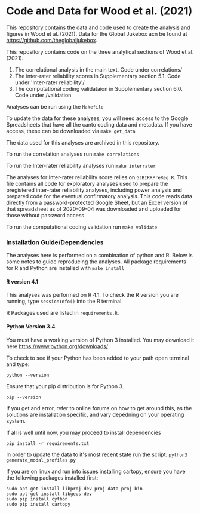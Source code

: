 # Code and Data for Wood et al. (2021)

This repository contains the data and code used to create the analysis and figures in Wood et al. (2021). 
Data for the Global Jukebox acn be found at https://github.com/theglobaljukebox. 

This repository contains code on the three analytical sections of Wood et al. (2021).

1. The correlational analysis in the main text. Code under correlations/
2. The inter-rater reliability scores in Supplementary section 5.1. Code under 'Inter-rater reliability'/
3. The computational coding validataion in Supplementary section 6.0. Code under /validation

Analyses can be run using the `Makefile`

To update the data for these analyses, you will need access to the Google Spreadsheets that have all the canto coding data and metadata.
If you have access, these can be downloaded via  `make get_data`

The data used for this analyses are archived in this repository. 

To run the correlation analyses run `make correlations` 

To run the Inter-rater reliability analyses run `make interrater`

The analyses for Inter-rater reliability score relies on `GJBIRRPreReg.R`. This file contains all code for exploratory analyses used to prepare the pregistered inter-rater reliability analyses, including power analysis and prepared code for the eventual confirmatory analysis. This code reads data directly from a password-protected Google Sheet, but an Excel version of that spreadsheet as of 2020-09-04 was downloaded and uploaded for those without password access.

To run the computational coding validation run `make validate`

### Installation Guide/Dependencies

The analyses here is performed on a combination of python and R. Below is some notes to guide reproducing the analyses. 
All package requirements for R and Python are installed with `make install`

#### R version 4.1 

This analyses was performed on R 4.1. To check the R version you are running, type `sessionInfo()` into the R terminal. 

R Packages used are listed in `requirements.R`. 

#### Python Version 3.4

You must have a working version of Python 3 installed.
You may download it here https://www.python.org/downloads/

To check to see if your Python has been added to your path open terminal and type:

`python --version`

Ensure that your pip distribution is for Python 3.

`pip --version`

If you get and error, refer to online forums on how to get around this, as the solutions are installation specific, and vary depedning on your operating system.

If all is well until now, you may proceed to install dependencies

`pip install -r requirements.txt`

In order to update the data to it's most recent state run the script:
`python3 generate_modal_profiles.py`

If you are on linux and run into issues installing cartopy, ensure you have the following packages installed first:

```
sudo apt-get install libproj-dev proj-data proj-bin  
sudo apt-get install libgeos-dev  
sudo pip install cython  
sudo pip install cartopy  
```

